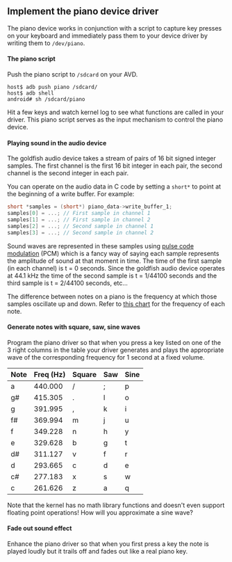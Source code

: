 ## Implement the piano device driver

The piano device works in conjunction with a script to capture key presses on your keyboard and immediately pass them to your device driver by writing them to `/dev/piano`.

#### The piano script

Push the piano script to `/sdcard` on your AVD.

```
host$ adb push piano /sdcard/
host$ adb shell
android# sh /sdcard/piano
```

Hit a few keys and watch kernel log to see what functions are called in your driver. This piano script serves as the input mechanism to control the piano device.

#### Playing sound in the audio device

The goldfish audio device takes a stream of pairs of 16 bit signed integer samples. The first channel is the first 16 bit integer in each pair, the second channel is the second integer in each pair.

You can operate on the audio data in C code by setting a `short*` to point at the beginning of a write buffer. For example:

```c
short *samples = (short*) piano_data->write_buffer_1;
samples[0] = ...; // First sample in channel 1
samples[1] = ...; // First sample in channel 2
samples[2] = ...; // Second sample in channel 1
samples[3] = ...; // Second sample in channel 2
```

Sound waves are represented in these samples using [pulse code modulation](https://en.wikipedia.org/wiki/Pulse-code_modulation) (PCM) which is a fancy way of saying each sample represents the amplitude of sound at that moment in time. The time of the first sample (in each channel) is t = 0 seconds. Since the goldfish audio device operates at 44.1 kHz the time of the second sample is t = 1/44100 seconds and the third sample is t = 2/44100 seconds, etc...

The difference between notes on a piano is the frequency at which those samples oscillate up and down. Refer to [this chart](https://en.wikipedia.org/wiki/Piano_key_frequencies) for the frequency of each note.

#### Generate notes with square, saw, sine waves

Program the piano driver so that when you press a key listed on one of the 3 right columns in the table your driver generates and plays the appropriate wave of the corresponding frequency for 1 second at a fixed volume.

| Note | Freq (Hz) | Square | Saw | Sine |
| ---- | --------- | ------ | --- | ---- |
| a    | 440.000   | /      | ;   | p    |
| g#   | 415.305   | .      | l   | o    |
| g    | 391.995   | ,      | k   | i    |
| f#   | 369.994   | m      | j   | u    |
| f    | 349.228   | n      | h   | y    |
| e    | 329.628   | b      | g   | t    |
| d#   | 311.127   | v      | f   | r    |
| d    | 293.665   | c      | d   | e    |
| c#   | 277.183   | x      | s   | w    |
| c    | 261.626   | z      | a   | q    |

Note that the kernel has no math library functions and doesn't even support floating point operations! How will you approximate a sine wave?

#### Fade out sound effect

Enhance the piano driver so that when you first press a key the note is played loudly but it trails off and fades out like a real piano key.
